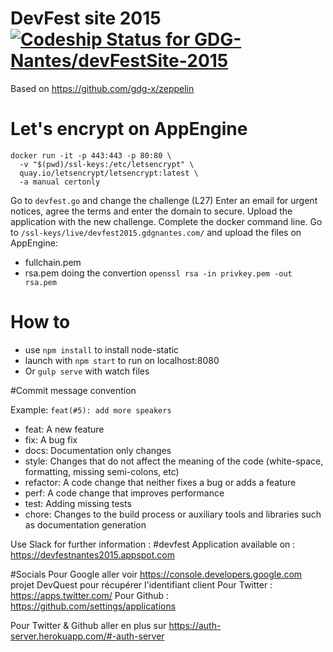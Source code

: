 # DevFest site 2015 [ ![Codeship Status for GDG-Nantes/devFestSite-2015](https://codeship.com/projects/3af878d0-d194-0132-1723-16c1124d299d/status?branch=master)](https://codeship.com/projects/77346)

Based on https://github.com/gdg-x/zeppelin

# Let's encrypt on AppEngine

```
docker run -it -p 443:443 -p 80:80 \
  -v "$(pwd)/ssl-keys:/etc/letsencrypt" \
  quay.io/letsencrypt/letsencrypt:latest \
  -a manual certonly
```

Go to `devfest.go` and change the challenge (L27)
Enter an email for urgent notices, agree the terms and enter the domain to secure.
Upload the application with the new challenge.
Complete the docker command line.
Go to `/ssl-keys/live/devfest2015.gdgnantes.com/` and upload the files on AppEngine:
- fullchain.pem
- rsa.pem doing the convertion `openssl rsa -in privkey.pem -out rsa.pem`


# How to

* use `npm install` to install node-static
* launch with `npm start` to run on localhost:8080
* Or `gulp serve` with watch files

#Commit message convention

Example: `feat(#5): add more speakers`

* feat: A new feature
* fix: A bug fix
* docs: Documentation only changes
* style: Changes that do not affect the meaning of the code (white-space, formatting, missing semi-colons, etc)
* refactor: A code change that neither fixes a bug or adds a feature
* perf: A code change that improves performance
* test: Adding missing tests
* chore: Changes to the build process or auxiliary tools and libraries such as documentation generation

Use Slack for further information : #devfest
Application available on : https://devfestnantes2015.appspot.com


#Socials
Pour Google aller voir https://console.developers.google.com projet DevQuest pour récupérer l'identifiant client
Pour Twitter : https://apps.twitter.com/
Pour Github : https://github.com/settings/applications

Pour Twitter & Github aller en plus sur https://auth-server.herokuapp.com/#-auth-server